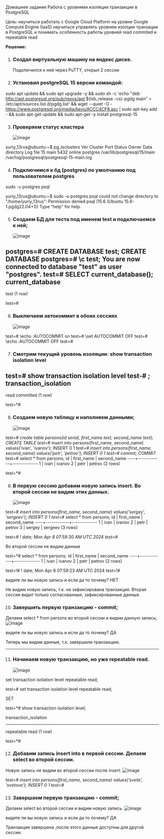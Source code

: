 Домашнее задание
Работа с уровнями изоляции транзакции в PostgreSQL

Цель:
научиться работать с Google Cloud Platform на уровне Google Compute Engine (IaaS)
научиться управлять уровнем изолции транзации в PostgreSQL и понимать особенность работы уровней read commited и repeatable read

**Решение:**

1. ### Создал виртуальную машину на яндекс диске.
	Подключился к ней через PuTTY, открыл 2 сессии
	
2. ### Установил postgreSQL 15 версии командой:
sudo apt update && sudo apt upgrade -y && sudo sh -c 'echo "deb http://apt.postgresql.org/pub/repos/apt $(lsb_release -cs)-pgdg main" > /etc/apt/sources.list.d/pgdg.list' && wget --quiet -O - https://www.postgresql.org/media/keys/ACCC4CF8.asc | sudo apt-key add - && sudo apt-get update && sudo apt-get -y install postgresql-15

3. ### Проверяем статус кластера 
   ![image](https://github.com/13-rus/Otus/assets/120638894/d10c9d17-1c38-404d-a4b3-d11c5bd3351e)


yuriy_13rus@ubuntu:~$ pg_lsclusters
Ver Cluster Port Status Owner    Data directory              Log file
15  main    5432 online postgres /var/lib/postgresql/15/main /var/log/postgresql/postgresql-15-main.log

4. ### Подключимся к бд (postgres) по умолчанию под пользователем postgres

sudo -u postgres psql

yuriy_13rus@ubuntu:~$ sudo -u postgres psql
could not change directory to "/home/yuriy_13rus": Permission denied
psql (15.6 (Ubuntu 15.6-1.pgdg22.04+1))
Type "help" for help.

5. ### Создаем БД для теста под именем test и подключаемся к ней;
   ![image](https://github.com/13-rus/Otus/assets/120638894/62c56781-e461-4526-91e2-cca914b4d1ae)


postgres=# CREATE DATABASE test;
CREATE DATABASE
postgres=# \c test;
You are now connected to database "test" as user "postgres".
test=# SELECT current_database();
 current_database
------------------
 test
(1 row)

test=#

6. ### Выключаем автокоммит в обоих сессиях
   ![image](https://github.com/13-rus/Otus/assets/120638894/6e0f957e-ee4c-4688-a304-fb2223038c44)


test=# \echo :AUTOCOMMIT
on
test=# \set AUTOCOMMIT OFF
test=# \echo :AUTOCOMMIT
OFF
test=#

7. ### Смотрим текущий уровень изоляции: show transaction isolation level

test=# show transaction isolation level
test-# ;
 transaction_isolation
-----------------------
 read committed
(1 row)

test=*#

8. ### Создаем новую таблицу и наполняем данными;
   ![image](https://github.com/13-rus/Otus/assets/120638894/5517d4c3-4918-4730-9eaa-69b52ef9b989)


test=*# create table persons(id serial, first_name text, second_name text);
CREATE TABLE
test=*# insert into persons(first_name, second_name) values('ivan', 'ivanov');
INSERT 0 1
test=*# insert into persons(first_name, second_name) values('petr', 'petrov');
INSERT 0 1
test=*# commit;
COMMIT
test=# select * from persons;
 id | first_name | second_name
----+------------+-------------
  1 | ivan       | ivanov
  2 | petr       | petrov
(2 rows)

test=*#

9. ### В первую сессию добавим новую запись insert. Во второй сессии не видим этих данных.
    ![image](https://github.com/13-rus/Otus/assets/120638894/d9bcc608-d4d5-4b8c-86a4-e401276e2e64)


test=*# insert into persons(first_name, second_name) values('sergey', 'sergeev');
INSERT 0 1
test=*# select * from persons;
 id | first_name | second_name
----+------------+-------------
  1 | ivan       | ivanov
  2 | petr       | petrov
  3 | sergey     | sergeev
(3 rows)

test=*# \! date;
Mon Apr  8 07:59:30 AM UTC 2024
test=*#

Во второй сессии не видим данные

test=*# select * from persons;
 id | first_name | second_name
----+------------+-------------
  1 | ivan       | ivanov
  2 | petr       | petrov
(2 rows)

test=!# \! date;
Mon Apr  8 07:59:23 AM UTC 2024
test=!#

видите ли вы новую запись и если да то почему? НЕТ

Не видим новую запись, т.к. не зафиксирована транзакция. 
Вторая сессия видит только согласованные, зафиксированные данные.

10. ### Завершить первую транзакцию - commit;

Делаем select * from persons во второй сессии и видим данную запись;
![image](https://github.com/13-rus/Otus/assets/120638894/951b1557-1f42-40ae-8b63-823d8498cf40)


видите ли вы новую запись и если да то почему? 	ДА

Теперь мы видим данные, т.к. завершили транзакцию.

--------------------------------------------------------------------------
11. ### Начинаем новую транзакцию, но уже repeatable read.
    ![image](https://github.com/13-rus/Otus/assets/120638894/5d59bf57-d382-4535-8d61-cfbe81d0acba)


set transaction isolation level repeatable read;

  test=# set transaction isolation level repeatable read;
  
  SET
  
  test=*# show transaction isolation level;
  
  transaction_isolation
  
-----------------------
 repeatable read
(1 row)

test=*#

12. ### Добавим запись insert into в первой сессии. Делаем select во второй сессии.

Новую запись не видим во второй сессии после insert.
![image](https://github.com/13-rus/Otus/assets/120638894/edc58651-b2a9-431e-bfbf-f96a34cea162)


test=*# insert into persons(first_name, second_name) values('sveta', 'svetova');
INSERT 0 1
test=*#

13. ### Завершаем первую транзакцию - commit; 

Делаем select во второй сессии и видим новую запись.
![image](https://github.com/13-rus/Otus/assets/120638894/3ffa2681-cdc5-4ae6-9a37-1872ae02ec38)



видите ли вы новую запись и если да то почему? ДА 

Транзакция завершена ,после этого данные доступны для другой сессии.
